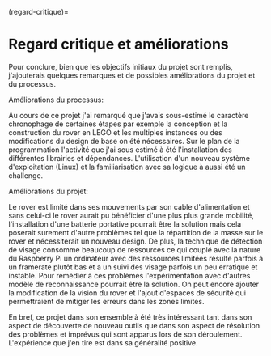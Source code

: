 (regard-critique)=

# Regard critique et améliorations

Pour conclure, bien que les objectifs initiaux du projet sont remplis, j'ajouterais quelques remarques et de possibles améliorations du projet et du processus. 

Améliorations du processus:

Au cours de ce projet j'ai remarqué que j'avais sous-estimé le caractère chronophage de certaines étapes par exemple la conception et la construction du rover en LEGO et les multiples instances ou des modifications du design de base on été nécessaires. Sur le plan de la programmation l'activité que j'ai sous estimé à été l'installation des différentes librairies et dépendances. L'utilisation d'un nouveau système d'exploitation (Linux) et la familiarisation avec sa logique à aussi été un challenge.

Améliorations du projet:

Le rover est limité dans ses mouvements par son cable d'alimentation et sans celui-ci le rover aurait pu bénéficier d'une plus plus grande mobilité, l'installation d'une batterie portative pourrait être la solution mais cela poserait surement d'autre problèmes tel que la répartition de la masse sur le rover et nécessiterait un nouveau design. De plus, la technique de détection de visage consomme beaucoup de ressources ce qui couplé avec la nature du Raspberry Pi un ordinateur avec des ressources limitées résulte parfois à un framerate plutôt bas et a un suivi des visage parfois un peu erratique et instable. Pour remédier à ces problèmes l'expérimentation avec d'autres modèle de reconnaissance pourrait être la solution. On peut encore ajouter la modification de la vision du rover et l'ajout d'espaces de sécurité qui permettraient de mitiger les erreurs dans les zones limites.

En bref, ce projet dans son ensemble à été très intéressant tant dans son aspect de découverte de nouveau outils que dans son aspect de résolution des problèmes et imprévus qui sont apparus lors de son déroulement. L'expérience que j'en tire est dans sa généralité positive.